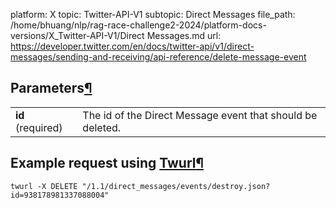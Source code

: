 platform: X
topic: Twitter-API-V1
subtopic: Direct Messages
file_path: /home/bhuang/nlp/rag-race-challenge2-2024/platform-docs-versions/X_Twitter-API-V1/Direct Messages.md
url: https://developer.twitter.com/en/docs/twitter-api/v1/direct-messages/sending-and-receiving/api-reference/delete-message-event

## Parameters[¶](#parameters "Permalink to this headline")

|     |     |
| --- | --- |
| **id** (required) | The id of the Direct Message event that should be deleted. |

## Example request using [Twurl](https://github.com/twitter/twurl)[¶](#example-request-using-twurl "Permalink to this headline")

    twurl -X DELETE "/1.1/direct_messages/events/destroy.json?id=938178981337088004"